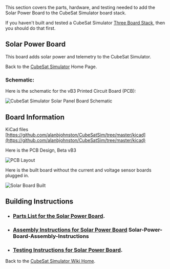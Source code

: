 This section covers the parts, hardware, and testing needed to add the Solar Power Board to the CubeSat Simulator board stack.

If you haven't built and tested a CubeSat Simulator [Three Board Stack](Board-Stack-Build), then you should do that first.

## Solar Power Board

This board adds solar power and telemetry to the CubeSat Simulator.

Back to the [CubeSat Simulator](Home) Home Page.

### Schematic:

Here is the schematic for the vB3 Printed Circuit Board (PCB):

![CubeSat Simulator Solar Panel Board Schematic](https://raw.githubusercontent.com/alanbjohnston/CubeSatSim/master/kicad/Schematic_vB3.jpg)

## Board Information

KiCad files [https://github.com/alanbjohnston/CubeSatSim/tree/master/kicad](https://github.com/alanbjohnston/CubeSatSim/tree/master/kicad)

Here is the PCB Design, Beta vB3

![PCB Layout](https://countingfromzero.net/amsat/PCBvB3.jpg)

Here is the built board without the current and voltage sensor boards plugged in.

![Solar Board Built](https://countingfromzero.net/amsat/solar_built_vB3.jpg)

## Building Instructions

* ### [Parts List for the Solar Power Board](Solar-Board-Parts-List).

* ### [Assembly Instructions for Solar Power Board](Solar-Power-Board-Assembly-Instructions) Solar-Power-Board-Assembly-Instructions

* ### [Testing Instructions for Solar Power Board](Solar-Power-Board-Testing-Instructions).

Back to the [CubeSat Simulator Wiki Home](Home).

